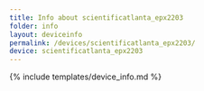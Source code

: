 ```yaml
---
title: Info about scientificatlanta_epx2203
folder: info
layout: deviceinfo
permalink: /devices/scientificatlanta_epx2203/
device: scientificatlanta_epx2203
---
```

{% include templates/device_info.md %}
